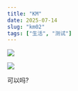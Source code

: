 ```yaml
---
title: "KM"
date: 2025-07-14
slug: "km02"
tags: ["生活", "测试"]
---
```

![](https://prod-files-secure.s3.us-west-2.amazonaws.com/112d0858-5090-4d34-a606-b75eb8d65fd2/2c440099-43fe-48d8-8b77-f88fb0d68c3e/1000201192.jpg?X-Amz-Algorithm=AWS4-HMAC-SHA256&X-Amz-Content-Sha256=UNSIGNED-PAYLOAD&X-Amz-Credential=ASIAZI2LB466VFKC4LRD%2F20250724%2Fus-west-2%2Fs3%2Faws4_request&X-Amz-Date=20250724T084517Z&X-Amz-Expires=3600&X-Amz-Security-Token=IQoJb3JpZ2luX2VjEAAaCXVzLXdlc3QtMiJHMEUCIQDMrQNNOv%2F2l0Gj6ITHys1eiLCVanG47yPlMQwHB9D%2BvgIgUzMhV7DcGFg01g5cTajkToNJeMa8rMJHFNVKb8KUGyAq%2FwMIKRAAGgw2Mzc0MjMxODM4MDUiDBnKQjduS%2B5n8dvW%2FCrcA9aRS2l%2BlD%2BKZY0yysOzT0e7Cx%2FpBLwvJkg%2F%2FC3jk%2Fzpr9%2BZyNKW1lutzthrUzaQ1%2BoKOuvhEOfbjm%2FqvsN5G%2BaJxOfFmU37Tdaj5LntV%2BxiaCO7TArdLLYyUOtgI%2B24uruEPVKpty2pjjJmWrFz04mwtx%2F7tAh%2FCyHHxMD8JGbaqsLo%2BmZqXUskU%2B0%2BBePA9%2F5tqxsBzmkCtExfQm3bFYchYT9XasK5WJYbfDDiGbXThBq7FUdp281J%2F7iTaJZ3QxuMvnMMGdYgrucgly7UHatjj7rTSFusscNQXdlC3%2BUvSnDMcEbzgxYgtZgEDjCvgothKsFK6t4XYfsQbRbDW9wTOrinA75xUXAKKzM7wMDow833L8RuZ2u3hLi3hk6vVWmLKiYk6olO4XZwRlElKDgFWMUAMIETsUga%2BxzFjb0lM%2BMqzbxCIQL45ClF33hYBs%2FUNerT2P7HSuc3khlZyPbW9DVuNAVrc3Kmyl9EfvxSEASFi%2BJOC%2B4Kwiz6U40K%2F824D2WFjIujMwULBEzkBUmFcqRfGZwAXBPSAlsMZPdGPZDt2P60Vw7tW6yYiB6MS6Y4BOTkxTx3xhfGSCz98Q33A18upLEdmA2aNGmzXKHTzTL%2FRcHrLDBl%2ByBiMKLQh8QGOqUBOsJCJ9pXrmOgwd7IZFJD440Qa48am4u8n59tRBQ%2BOj1SrGFmb4rMOspmpZU3U1RKdTKfQuePgTx4YH7AJQWEeI%2BXU82YpRd0lMnIHBCbHDut7i2qehCfpqgw8pJ4tlhXmN3SUOfe%2Bu2icf0EOTvFRwv1PwFrnHEjMq%2FLbH79SIdEEAHvEnQ26rFqKL6sSVhLi%2FOk6xfK45fkbptazHqJ7dg6if5X&X-Amz-Signature=e4845e74b15b58ed75ebc0d1fef3400af8a5ffc032c033383c01c274e2c26950&X-Amz-SignedHeaders=host&x-amz-checksum-mode=ENABLED&x-id=GetObject)


![](https://prod-files-secure.s3.us-west-2.amazonaws.com/112d0858-5090-4d34-a606-b75eb8d65fd2/fff59916-a50b-483b-9213-038d5e566803/1000200739.png?X-Amz-Algorithm=AWS4-HMAC-SHA256&X-Amz-Content-Sha256=UNSIGNED-PAYLOAD&X-Amz-Credential=ASIAZI2LB466VFKC4LRD%2F20250724%2Fus-west-2%2Fs3%2Faws4_request&X-Amz-Date=20250724T084517Z&X-Amz-Expires=3600&X-Amz-Security-Token=IQoJb3JpZ2luX2VjEAAaCXVzLXdlc3QtMiJHMEUCIQDMrQNNOv%2F2l0Gj6ITHys1eiLCVanG47yPlMQwHB9D%2BvgIgUzMhV7DcGFg01g5cTajkToNJeMa8rMJHFNVKb8KUGyAq%2FwMIKRAAGgw2Mzc0MjMxODM4MDUiDBnKQjduS%2B5n8dvW%2FCrcA9aRS2l%2BlD%2BKZY0yysOzT0e7Cx%2FpBLwvJkg%2F%2FC3jk%2Fzpr9%2BZyNKW1lutzthrUzaQ1%2BoKOuvhEOfbjm%2FqvsN5G%2BaJxOfFmU37Tdaj5LntV%2BxiaCO7TArdLLYyUOtgI%2B24uruEPVKpty2pjjJmWrFz04mwtx%2F7tAh%2FCyHHxMD8JGbaqsLo%2BmZqXUskU%2B0%2BBePA9%2F5tqxsBzmkCtExfQm3bFYchYT9XasK5WJYbfDDiGbXThBq7FUdp281J%2F7iTaJZ3QxuMvnMMGdYgrucgly7UHatjj7rTSFusscNQXdlC3%2BUvSnDMcEbzgxYgtZgEDjCvgothKsFK6t4XYfsQbRbDW9wTOrinA75xUXAKKzM7wMDow833L8RuZ2u3hLi3hk6vVWmLKiYk6olO4XZwRlElKDgFWMUAMIETsUga%2BxzFjb0lM%2BMqzbxCIQL45ClF33hYBs%2FUNerT2P7HSuc3khlZyPbW9DVuNAVrc3Kmyl9EfvxSEASFi%2BJOC%2B4Kwiz6U40K%2F824D2WFjIujMwULBEzkBUmFcqRfGZwAXBPSAlsMZPdGPZDt2P60Vw7tW6yYiB6MS6Y4BOTkxTx3xhfGSCz98Q33A18upLEdmA2aNGmzXKHTzTL%2FRcHrLDBl%2ByBiMKLQh8QGOqUBOsJCJ9pXrmOgwd7IZFJD440Qa48am4u8n59tRBQ%2BOj1SrGFmb4rMOspmpZU3U1RKdTKfQuePgTx4YH7AJQWEeI%2BXU82YpRd0lMnIHBCbHDut7i2qehCfpqgw8pJ4tlhXmN3SUOfe%2Bu2icf0EOTvFRwv1PwFrnHEjMq%2FLbH79SIdEEAHvEnQ26rFqKL6sSVhLi%2FOk6xfK45fkbptazHqJ7dg6if5X&X-Amz-Signature=c0eecad56c23ab4c38a3b8c6f0e5849f283124444fb54071358dd62bc688715a&X-Amz-SignedHeaders=host&x-amz-checksum-mode=ENABLED&x-id=GetObject)


可以吗?

